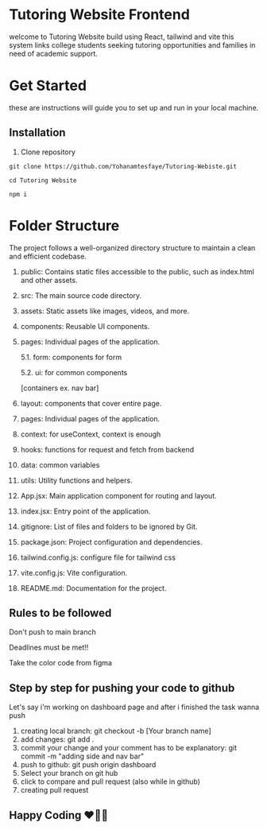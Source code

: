 # Tutoring Website Frontend

welcome to Tutoring Website build using React, tailwind and vite this system links college students seeking tutoring opportunities and families in need of academic support.

# Get Started
 
 these are instructions will guide you to set up and run in your local machine.
 ## Installation
   1. Clone repository


    git clone https://github.com/Yohanamtesfaye/Tutoring-Webiste.git
    
    cd Tutoring Website

    npm i
# Folder Structure
The project follows a well-organized directory structure to maintain a clean and efficient codebase.

1. public: Contains static files accessible to the public, such as index.html and other assets.

2. src: The main source code directory.

3. assets: Static assets like images, videos, and more.

4. components: Reusable UI components.

5. pages: Individual pages of the application.

    5.1. form: components for form

    5.2. ui: for common components

   [containers ex. nav bar]

6. layout: components that cover entire page.

7. pages: Individual pages of the application.

8. context: for useContext, context is enough

9. hooks: functions for request and fetch from backend

10. data: common variables

11. utils: Utility functions and helpers.

12. App.jsx: Main application component for routing and layout.

13. index.jsx: Entry point of the application.

14. gitignore: List of files and folders to be ignored by Git.

15. package.json: Project configuration and dependencies.

16. tailwind.config.js: configure file for tailwind css

17. vite.config.js: Vite configuration.

18. README.md: Documentation for the project.

## Rules to be followed
Don't push to main branch

Deadlines must be met!!

Take the color code from figma
## Step by step for pushing your code to github
Let's say i'm working on dashboard page and after i finished the task wanna push

1. creating local branch: git checkout -b [Your branch name]
2. add changes: git add .
3. commit your change and your comment has to be explanatory: git commit -m "adding side and nav bar"
4. push to github:  git push origin dashboard
5. Select your branch on git hub
6. click to compare and pull request (also while in github)
7. creating pull request
## Happy Coding ❤🧡💛
